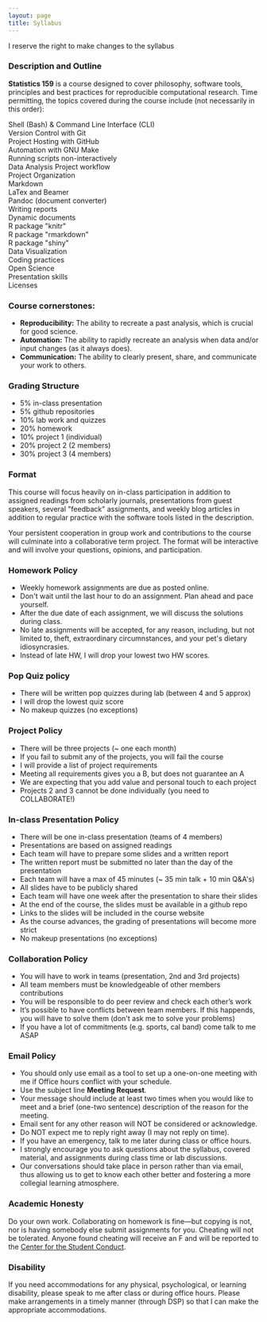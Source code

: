 ```yaml
---
layout: page
title: Syllabus
---
```


<p class="message">
  I reserve the right to make changes to the syllabus
</p>

### Description and Outline

__Statistics 159__ is a course designed to cover philosophy, software tools, 
principles and best practices for reproducible computational research.
Time permitting, the topics covered during the course include
(not necessarily in this order):

<i class="fa fa-folder"></i> Shell (Bash) & Command Line Interface (CLI)<br>
<i class="fa fa-git"></i> Version Control with Git <br>
<i class="fa fa-github"></i> Project Hosting with GitHub<br>
<i class="fa fa-gears"></i> Automation with GNU Make<br>
<i class="fa fa-spinner"></i> Running scripts non-interactively<br>
<i class="fa fa-refresh"></i> Data Analysis Project workflow<br>
<i class="fa fa-sitemap"></i> Project Organization <br>
<i class="fa fa-level-down"></i> Markdown<br>
<i class="fa fa-font"></i> LaTex and Beamer<br>
<i class="fa fa-arrows-alt"></i> Pandoc (document converter)<br>
<i class="fa fa-pencil-square-o"></i> Writing reports<br>
<i class="fa fa-file-code-o"></i> Dynamic documents<br>
<i class="fa fa-puzzle-piece"></i> R package "knitr"<br>
<i class="fa fa-recycle"></i> R package "rmarkdown"<br>
<i class="fa fa-sliders"></i> R package "shiny"<br>
<i class="fa fa-bar-chart"></i> Data Visualization<br>
<i class="fa fa-code"></i> Coding practices<br>
<i class="fa fa-unlock"></i> Open Science<br>
<i class="fa fa-picture-o"></i> Presentation skills<br>
<i class="fa fa-cc"></i> Licenses


### Course cornerstones:

- __Reproducibility:__ The ability to recreate a past analysis, which is 
crucial for good science.
- __Automation:__ The ability to rapidly recreate an analysis when data
and/or input changes (as it always does).
- __Communication:__ The ability to clearly present, share, and communicate 
your work to others.


### Grading Structure

-  5% in-class presentation
-  5% github repositories
- 10% lab work and quizzes
- 20% homework
- 10% project 1 (individual)
- 20% project 2 (2 members)
- 30% project 3 (4 members)


### Format

This course will focus heavily on in-class participation in addition to 
assigned readings from scholarly journals, presentations from guest speakers, 
several "feedback" assignments, and weekly blog articles in addition to 
regular practice with the software tools listed in the description.

Your persistent cooperation in group work and contributions to the course 
will culminate into a collaborative term project. The format will be interactive 
and will involve your questions, opinions, and participation.


### Homework Policy

- Weekly homework assignments are due as posted online.
- Don't wait until the last hour to do an assignment. Plan ahead and pace yourself.
- After the due date of each assignment, we will discuss the solutions during class.
- No late assignments will be accepted, for any reason, including, but not limited to, theft, extraordinary circumnstances, and your pet's dietary idiosyncrasies.
- Instead of late HW, I will drop your lowest two HW scores.


### Pop Quiz policy

- There will be written pop quizzes during lab (between 4 and 5 approx)
- I will drop the lowest quiz score
- No makeup quizzes (no exceptions)


### Project Policy

- There will be three projects (~ one each month)
- If you fail to submit any of the projects, you will fail the course
- I will provide a list of project requirements
- Meeting all requirements gives you a B, but does not guarantee an A
- We are expecting that you add value and personal touch to each project
- Projects 2 and 3 cannot be done individually (you need to COLLABORATE!)


### In-class Presentation Policy

- There will be one in-class presentation (teams of 4 members)
- Presentations are based on assigned readings
- Each team will have to prepare some slides and a written report
- The written report must be submitted no later than the day of the presentation
- Each team will have a max of 45 minutes (~ 35 min talk + 10 min Q&A's)
- All slides have to be publicly shared
- Each team will have one week after the presentation to share their slides
- At the end of the course, the slides must be available in a github repo
- Links to the slides will be included in the course website
- As the course advances, the grading of presentations will become more strict
- No makeup presentations (no exceptions)


### Collaboration Policy

- You will have to work in teams (presentation, 2nd and 3rd projects)
- All team members must be knowledgeable of other members contributions
- You will be responsible to do peer review and check each other’s work
- It’s possible to have conflicts between team members. If this happends,
you will have to solve them (don't ask me to solve your problems)
- If you have a lot of commitments (e.g. sports, cal band) come talk to me ASAP


### <a name="email-policy"></a>Email Policy

- You should only use email as a tool to set up a one-on-one meeting with me if Office hours conflict with your schedule.
- Use the subject line __Meeting Request__.
- Your message should include at least two times when you would like to meet and a brief (one-two sentence) description of the reason for the meeting.
- Email sent for any other reason will NOT be considered or acknowledge.
- Do NOT expect me to reply right away (I may not reply on time).
- If you have an emergency, talk to me later during class or office hours.
- I strongly encourage you to ask questions about the syllabus, covered material, and assignments during class time or lab discussions. 
- Our conversations should take place in person rather than via email, thus allowing us to get to know each other better and fostering a more collegial learning atmosphere.


### Academic Honesty

Do your own work. Collaborating on homework is fine—but copying is not, nor is having somebody else submit assignments for you. Cheating will not be tolerated. Anyone found cheating will receive an F and will be reported to the [Center for the Student Conduct](http://sa.berkeley.edu/conduct).


### Disability

If you need accommodations for any physical, psychological, or learning disability, please speak to me after class or during office hours. Please make arrangements in a timely manner (through DSP) so that I can make the appropriate accommodations.

